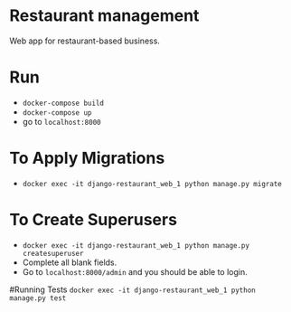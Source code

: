 # Restaurant management
Web app for restaurant-based business.

# Run
* `docker-compose build`
* `docker-compose up`
* go to `localhost:8000`

# To Apply Migrations
* `docker exec -it django-restaurant_web_1 python manage.py migrate`
# To Create Superusers
* `docker exec -it django-restaurant_web_1 python manage.py createsuperuser`
* Complete all blank fields.
* Go to `localhost:8000/admin` and you should be able to login.

#Running Tests
`docker exec -it django-restaurant_web_1 python manage.py test`
